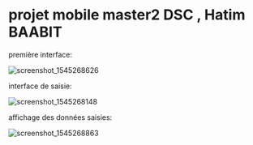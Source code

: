 # projet mobile master2 DSC , Hatim BAABIT

première interface:

![screenshot_1545268626](https://user-images.githubusercontent.com/45634193/50258308-5dfe4700-03ff-11e9-8b81-0bfe3dee2683.png)

interface de saisie:

![screenshot_1545268148](https://user-images.githubusercontent.com/45634193/50258304-5dfe4700-03ff-11e9-8885-d53553eea36e.png)

affichage des données saisies:

![screenshot_1545268863](https://user-images.githubusercontent.com/45634193/50258303-5d65b080-03ff-11e9-9c9d-d2196e193d6c.png)
